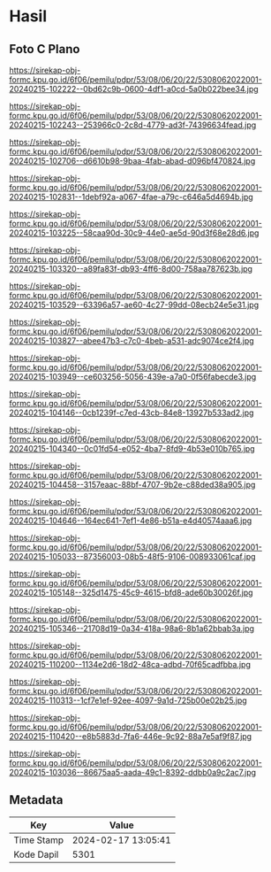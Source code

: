 # Hasil

## Foto C Plano

https://sirekap-obj-formc.kpu.go.id/6f06/pemilu/pdpr/53/08/06/20/22/5308062022001-20240215-102222--0bd62c9b-0600-4df1-a0cd-5a0b022bee34.jpg

https://sirekap-obj-formc.kpu.go.id/6f06/pemilu/pdpr/53/08/06/20/22/5308062022001-20240215-102243--253966c0-2c8d-4779-ad3f-74396634fead.jpg

https://sirekap-obj-formc.kpu.go.id/6f06/pemilu/pdpr/53/08/06/20/22/5308062022001-20240215-102706--d6610b98-9baa-4fab-abad-d096bf470824.jpg

https://sirekap-obj-formc.kpu.go.id/6f06/pemilu/pdpr/53/08/06/20/22/5308062022001-20240215-102831--1debf92a-a067-4fae-a79c-c646a5d4694b.jpg

https://sirekap-obj-formc.kpu.go.id/6f06/pemilu/pdpr/53/08/06/20/22/5308062022001-20240215-103225--58caa90d-30c9-44e0-ae5d-90d3f68e28d6.jpg

https://sirekap-obj-formc.kpu.go.id/6f06/pemilu/pdpr/53/08/06/20/22/5308062022001-20240215-103320--a89fa83f-db93-4ff6-8d00-758aa787623b.jpg

https://sirekap-obj-formc.kpu.go.id/6f06/pemilu/pdpr/53/08/06/20/22/5308062022001-20240215-103529--63396a57-ae60-4c27-99dd-08ecb24e5e31.jpg

https://sirekap-obj-formc.kpu.go.id/6f06/pemilu/pdpr/53/08/06/20/22/5308062022001-20240215-103827--abee47b3-c7c0-4beb-a531-adc9074ce2f4.jpg

https://sirekap-obj-formc.kpu.go.id/6f06/pemilu/pdpr/53/08/06/20/22/5308062022001-20240215-103949--ce603256-5056-439e-a7a0-0f56fabecde3.jpg

https://sirekap-obj-formc.kpu.go.id/6f06/pemilu/pdpr/53/08/06/20/22/5308062022001-20240215-104146--0cb1239f-c7ed-43cb-84e8-13927b533ad2.jpg

https://sirekap-obj-formc.kpu.go.id/6f06/pemilu/pdpr/53/08/06/20/22/5308062022001-20240215-104340--0c01fd54-e052-4ba7-8fd9-4b53e010b765.jpg

https://sirekap-obj-formc.kpu.go.id/6f06/pemilu/pdpr/53/08/06/20/22/5308062022001-20240215-104458--3157eaac-88bf-4707-9b2e-c88ded38a905.jpg

https://sirekap-obj-formc.kpu.go.id/6f06/pemilu/pdpr/53/08/06/20/22/5308062022001-20240215-104646--164ec641-7ef1-4e86-b51a-e4d40574aaa6.jpg

https://sirekap-obj-formc.kpu.go.id/6f06/pemilu/pdpr/53/08/06/20/22/5308062022001-20240215-105033--87356003-08b5-48f5-9106-008933061caf.jpg

https://sirekap-obj-formc.kpu.go.id/6f06/pemilu/pdpr/53/08/06/20/22/5308062022001-20240215-105148--325d1475-45c9-4615-bfd8-ade60b30026f.jpg

https://sirekap-obj-formc.kpu.go.id/6f06/pemilu/pdpr/53/08/06/20/22/5308062022001-20240215-105346--21708d19-0a34-418a-98a6-8b1a62bbab3a.jpg

https://sirekap-obj-formc.kpu.go.id/6f06/pemilu/pdpr/53/08/06/20/22/5308062022001-20240215-110200--1134e2d6-18d2-48ca-adbd-70f65cadfbba.jpg

https://sirekap-obj-formc.kpu.go.id/6f06/pemilu/pdpr/53/08/06/20/22/5308062022001-20240215-110313--1cf7e1ef-92ee-4097-9a1d-725b00e02b25.jpg

https://sirekap-obj-formc.kpu.go.id/6f06/pemilu/pdpr/53/08/06/20/22/5308062022001-20240215-110420--e8b5883d-7fa6-446e-9c92-88a7e5af9f87.jpg

https://sirekap-obj-formc.kpu.go.id/6f06/pemilu/pdpr/53/08/06/20/22/5308062022001-20240215-103036--86675aa5-aada-49c1-8392-ddbb0a9c2ac7.jpg


## Metadata

| Key        | Value               |
| ---------- | ------------------- |
| Time Stamp | 2024-02-17 13:05:41 |
| Kode Dapil | 5301                |



